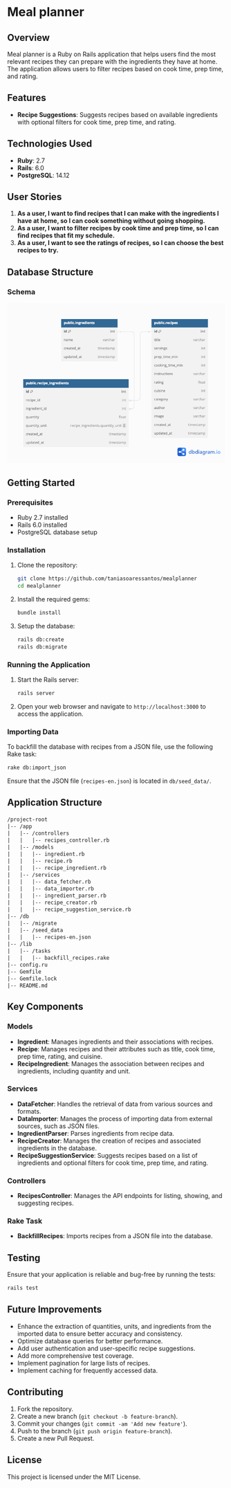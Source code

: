 # Meal planner

## Overview

Meal planner is a Ruby on Rails application that helps users find the most relevant recipes they can prepare with the ingredients they have at home. The application allows users to filter recipes based on cook time, prep time, and rating.

## Features

- **Recipe Suggestions**: Suggests recipes based on available ingredients with optional filters for cook time, prep time, and rating.

## Technologies Used

- **Ruby**: 2.7
- **Rails**: 6.0
- **PostgreSQL**: 14.12

## User Stories

1. **As a user, I want to find recipes that I can make with the ingredients I have at home, so I can cook something without going shopping.**
2. **As a user, I want to filter recipes by cook time and prep time, so I can find recipes that fit my schedule.**
3. **As a user, I want to see the ratings of recipes, so I can choose the best recipes to try.**

## Database Structure

### Schema

![Screenshot of Meal planner Application](app/assets/images/db_structure.png)

## Getting Started

### Prerequisites

- Ruby 2.7 installed
- Rails 6.0 installed
- PostgreSQL database setup

### Installation

1. Clone the repository:

   ```bash
   git clone https://github.com/taniasoaressantos/mealplanner
   cd mealplanner
   ```

2. Install the required gems:

   ```bash
   bundle install
   ```

3. Setup the database:

   ```bash
   rails db:create
   rails db:migrate
   ```

### Running the Application

1. Start the Rails server:

   ```bash
   rails server
   ```

2. Open your web browser and navigate to `http://localhost:3000` to access the application.

### Importing Data

To backfill the database with recipes from a JSON file, use the following Rake task:

```bash
rake db:import_json
```

Ensure that the JSON file (`recipes-en.json`) is located in `db/seed_data/`.

## Application Structure

```
/project-root
|-- /app
|   |-- /controllers
|   |   |-- recipes_controller.rb
|   |-- /models
|   |   |-- ingredient.rb
|   |   |-- recipe.rb
|   |   |-- recipe_ingredient.rb
|   |-- /services
|   |   |-- data_fetcher.rb
|   |   |-- data_importer.rb
|   |   |-- ingredient_parser.rb
|   |   |-- recipe_creator.rb
|   |   |-- recipe_suggestion_service.rb
|-- /db
|   |-- /migrate
|   |-- /seed_data
|   |   |-- recipes-en.json
|-- /lib
|   |-- /tasks
|   |   |-- backfill_recipes.rake
|-- config.ru
|-- Gemfile
|-- Gemfile.lock
|-- README.md
```

## Key Components

### Models

- **Ingredient**: Manages ingredients and their associations with recipes.
- **Recipe**: Manages recipes and their attributes such as title, cook time, prep time, rating, and cuisine.
- **RecipeIngredient**: Manages the association between recipes and ingredients, including quantity and unit.

### Services

- **DataFetcher**: Handles the retrieval of data from various sources and formats.
- **DataImporter**: Manages the process of importing data from external sources, such as JSON files.
- **IngredientParser**: Parses ingredients from recipe data.
- **RecipeCreator**: Manages the creation of recipes and associated ingredients in the database.
- **RecipeSuggestionService**: Suggests recipes based on a list of ingredients and optional filters for cook time, prep time, and rating.

### Controllers

- **RecipesController**: Manages the API endpoints for listing, showing, and suggesting recipes.

### Rake Task

- **BackfillRecipes**: Imports recipes from a JSON file into the database.

## Testing

Ensure that your application is reliable and bug-free by running the tests:

```bash
rails test
```

## Future Improvements

- Enhance the extraction of quantities, units, and ingredients from the imported data to ensure better accuracy and consistency.
- Optimize database queries for better performance.
- Add user authentication and user-specific recipe suggestions.
- Add more comprehensive test coverage.
- Implement pagination for large lists of recipes.
- Implement caching for frequently accessed data.

## Contributing

1. Fork the repository.
2. Create a new branch (`git checkout -b feature-branch`).
3. Commit your changes (`git commit -am 'Add new feature'`).
4. Push to the branch (`git push origin feature-branch`).
5. Create a new Pull Request.

## License

This project is licensed under the MIT License.
